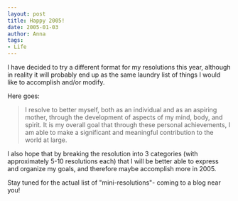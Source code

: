 ```yaml
---
layout: post
title: Happy 2005!
date: 2005-01-03
author: Anna
tags:
- Life
---
```


<p>I have decided to try a different format for my resolutions this
year, although in reality it will probably end up as the same laundry
list of things I would like to accomplish and/or modify.</p>
<p>Here goes:</p>
<blockquote>
	I resolve to better myself, both as an individual and as an
	aspiring mother, through the development of aspects of my mind,
	body, and spirit. It is my overall goal that through these personal
	achievements, I am able to make a significant and meaningful
	contribution to the world at large.
</blockquote>
<p>I also hope that by breaking the resolution into 3 categories (with
approximately 5-10 resolutions each) that I will be better able to
express and organize my goals, and therefore maybe accomplish more in
2005.</p>
<p>Stay tuned for the actual list of "mini-resolutions"- coming to a
blog near you!</p>